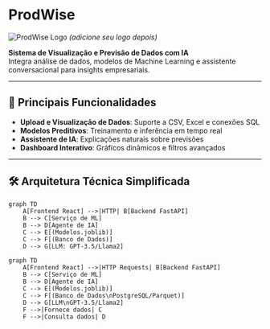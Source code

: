 # ProdWise

![ProdWise Logo](https://via.placeholder.com/150x50?text=ProdWise) *(adicione seu logo depois)*

**Sistema de Visualização e Previsão de Dados com IA**  
Integra análise de dados, modelos de Machine Learning e assistente conversacional para insights empresariais.

---

## 🚀 **Principais Funcionalidades**
- **Upload e Visualização de Dados**: Suporte a CSV, Excel e conexões SQL
- **Modelos Preditivos**: Treinamento e inferência em tempo real
- **Assistente de IA**: Explicações naturais sobre previsões
- **Dashboard Interativo**: Gráficos dinâmicos e filtros avançados

---

## 🛠 **Arquitetura Técnica Simplificada**
```mermaid
graph TD
    A[Frontend React] -->|HTTP| B[Backend FastAPI]
    B --> C[Serviço de ML]
    B --> D[Agente de IA]
    C --> E[(Modelos.joblib)]  
    C --> F[(Banco de Dados)]  
    D --> G[LLM: GPT-3.5/Llama2]
```

```mermaid
graph TD
    A[Frontend React] -->|HTTP Requests| B[Backend FastAPI]
    B --> C[Serviço de ML]
    B --> D[Agente de IA]
    C --> E[(Modelos.joblib)]
    C --> F[(Banco de Dados\nPostgreSQL/Parquet)]
    D --> G[LLM\nGPT-3.5/Llama2]
    F -->|Fornece dados| C
    F -->|Consulta dados| D
```
